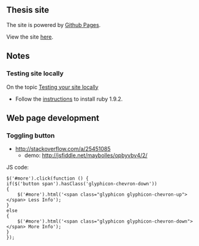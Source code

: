 ## Thesis site

The site is powered by [Github Pages](http://pages.github.com).

View the site [here](http://variani.github.io/thesis).


## Notes

### Testing site locally

On the topic [Testing your site locally](http://kbroman.github.io/simple_site/pages/local_test.html)

* Follow the [instructions](http://askubuntu.com/a/91780) to install ruby 1.9.2.

## Web page development

### Toggling button

* http://stackoverflow.com/a/25451085
  * demo: http://jsfiddle.net/maybolles/opbyvbv4/2/

JS code:
  
```
$('#more').click(function () {
if($('button span').hasClass('glyphicon-chevron-down'))
{
    $('#more').html('<span class="glyphicon glyphicon-chevron-up"></span> Less Info'); 
}
else
{
    $('#more').html('<span class="glyphicon glyphicon-chevron-down"></span> More Info'); 
}
}); 
```
  
